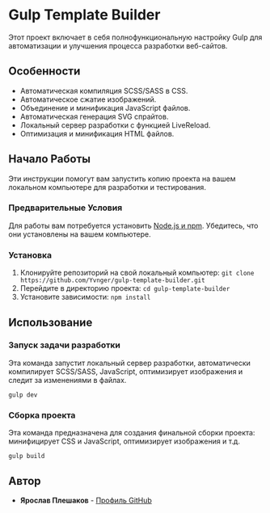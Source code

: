 # Gulp Template Builder

Этот проект включает в себя полнофункциональную настройку Gulp для автоматизации и улучшения процесса разработки веб-сайтов.

## Особенности

- Автоматическая компиляция SCSS/SASS в CSS.
- Автоматическое сжатие изображений.
- Объединение и минификация JavaScript файлов.
- Автоматическая генерация SVG спрайтов.
- Локальный сервер разработки с функцией LiveReload.
- Оптимизация и минификация HTML файлов.

## Начало Работы

Эти инструкции помогут вам запустить копию проекта на вашем локальном компьютере для разработки и тестирования.

### Предварительные Условия

Для работы вам потребуется установить [Node.js и npm](https://nodejs.org/). Убедитесь, что они установлены на вашем компьютере.

### Установка

1. Клонируйте репозиторий на свой локальный компьютер: `git clone https://github.com/Yvnger/gulp-template-builder.git`
2. Перейдите в директорию проекта: `cd gulp-template-builder`
3. Установите зависимости: `npm install`

## Использование

### Запуск задачи разработки

Эта команда запустит локальный сервер разработки, автоматически компилирует SCSS/SASS, JavaScript, оптимизирует изображения и следит за изменениями в файлах.

`gulp dev`

### Сборка проекта

Эта команда предназначена для создания финальной сборки проекта: минифицирует CSS и JavaScript, оптимизирует изображения и т.д.

`gulp build`

## Автор

* **Ярослав Плешаков** - [Профиль GitHub](https://github.com/Yvnger)
